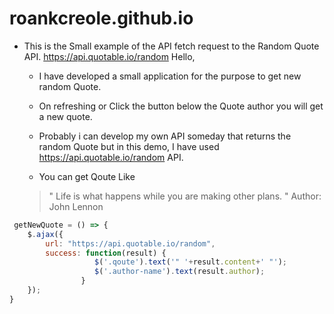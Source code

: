 # roankcreole.github.io
- This is the Small example of the API fetch request to the Random Quote API. https://api.quotable.io/random
Hello,
  - I have developed a small application for the purpose to get new random Quote.
  - On refreshing or Click the button below the Quote author you will get a new quote.
  
  - Probably i can develop my own API someday that returns the random Quote but in this demo, I have used https://api.quotable.io/random API.
  - You can get Qoute Like
  >" Life is what happens while you are making other plans. "
  >Author: John Lennon


```javascript
 getNewQuote = () => {
	$.ajax({
		url: "https://api.quotable.io/random",               
		success: function(result) { 
                   $('.qoute').text('" '+result.content+' "');
                   $('.author-name').text(result.author);
			    }	    	    
	}); 
}
```
